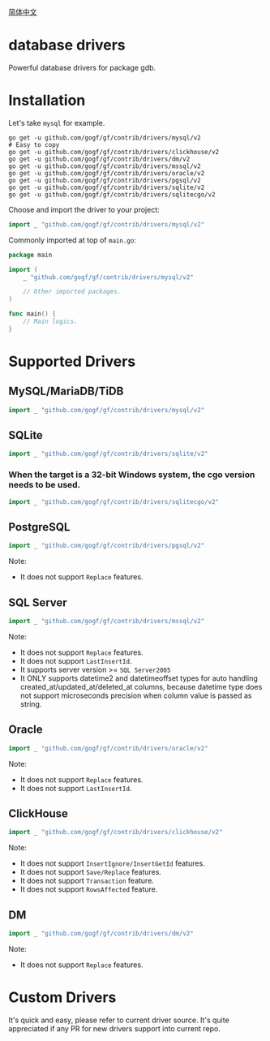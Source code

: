 [简体中文](README.zh_CN.MD)

# database drivers

Powerful database drivers for package gdb.

# Installation

Let's take `mysql` for example.

```shell
go get -u github.com/gogf/gf/contrib/drivers/mysql/v2
# Easy to copy
go get -u github.com/gogf/gf/contrib/drivers/clickhouse/v2
go get -u github.com/gogf/gf/contrib/drivers/dm/v2
go get -u github.com/gogf/gf/contrib/drivers/mssql/v2
go get -u github.com/gogf/gf/contrib/drivers/oracle/v2
go get -u github.com/gogf/gf/contrib/drivers/pgsql/v2
go get -u github.com/gogf/gf/contrib/drivers/sqlite/v2
go get -u github.com/gogf/gf/contrib/drivers/sqlitecgo/v2
```

Choose and import the driver to your project:

```go
import _ "github.com/gogf/gf/contrib/drivers/mysql/v2"
```

Commonly imported at top of `main.go`:

```go
package main

import (
	_ "github.com/gogf/gf/contrib/drivers/mysql/v2"

	// Other imported packages.
)

func main() {
	// Main logics.
}
```

# Supported Drivers

## MySQL/MariaDB/TiDB

```go
import _ "github.com/gogf/gf/contrib/drivers/mysql/v2"
```

## SQLite

```go
import _ "github.com/gogf/gf/contrib/drivers/sqlite/v2"
```

### When the target is a 32-bit Windows system, the cgo version needs to be used.

```go
import _ "github.com/gogf/gf/contrib/drivers/sqlitecgo/v2"
```

## PostgreSQL

```go
import _ "github.com/gogf/gf/contrib/drivers/pgsql/v2"
```

Note:

- It does not support `Replace` features.

## SQL Server

```go
import _ "github.com/gogf/gf/contrib/drivers/mssql/v2"
```

Note:

- It does not support `Replace` features.
- It does not support `LastInsertId`.
- It supports server version >= `SQL Server2005`
- It ONLY supports datetime2 and datetimeoffset types for auto handling created_at/updated_at/deleted_at columns, because datetime type does not support microseconds precision when column value is passed as string.

## Oracle

```go
import _ "github.com/gogf/gf/contrib/drivers/oracle/v2"
```

Note:

- It does not support `Replace` features.
- It does not support `LastInsertId`.

## ClickHouse

```go
import _ "github.com/gogf/gf/contrib/drivers/clickhouse/v2"
```

Note:

- It does not support `InsertIgnore/InsertGetId` features.
- It does not support `Save/Replace` features.
- It does not support `Transaction` feature.
- It does not support `RowsAffected` feature.

## DM

```go
import _ "github.com/gogf/gf/contrib/drivers/dm/v2"
```

Note:

- It does not support `Replace` features.

# Custom Drivers

It's quick and easy, please refer to current driver source.
It's quite appreciated if any PR for new drivers support into current repo.

